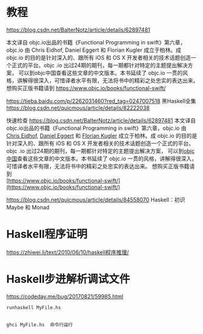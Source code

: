 
# 教程


https://blog.csdn.net/BalterNotz/article/details/62897481



本文译自 objc.io出品的书籍《Functional Programming in swift》第六章，objc.io 由 Chris Eidhof, Daniel Eggert 和 Florian Kugler 成立于柏林。成 objc.io 的目的是针对深入的、跟所有 iOS 和 OS X 开发者相关的技术话题创造一个正式的平台。objc .io 出过24期的期刊，每一期都针对特定的主题提出解决方案， 可以到objc中国查看这些文章的中文版本。本书延续了 objc.io 一贯的风格，讲解得很深入，可惜译者水平有限，无法将书中的精彩之处忠实的表达出来。 想购买正版书籍请到
https://www.objc.io/books/functional-swift/


https://tieba.baidu.com/p/2262031460?red_tag=0247007518
黑Haskell全集
https://blog.csdn.net/quicmous/article/details/82222038



快速检查
https://blog.csdn.net/BalterNotz/article/details/62897481
本文译自 objc.io出品的书籍《Functional Programming in swift》第六章，objc.io 由 [Chris Eidhof](https://twitter.com/chriseidhof), [Daniel Eggert](https://twitter.com/danielboedewadt) 和 [Florian Kugler](https://twitter.com/floriankugler) 成立于柏林。成 objc.io 的目的是针对深入的、跟所有 iOS 和 OS X 开发者相关的技术话题创造一个正式的平台。objc .io 出过24期的期刊，每一期都针对特定的主题提出解决方案， 可以到[objc中国](http://objccn.io/)查看这些文章的中文版本。本书延续了 objc.io 一贯的风格，讲解得很深入，可惜译者水平有限，无法将书中的精彩之处忠实的表达出来。 想购买正版书籍请到  
[https://www.objc.io/books/functional-swift/](https://www.objc.io/books/functional-swift/)

https://blog.csdn.net/quicmous/article/details/84558070                 Haskell：初识 Maybe 和 Monad


# Haskell程序证明

https://zhiwei.li/text/2010/06/10/haskell程序推理/



# Haskell步进解析调试文件

https://codeday.me/bug/20170821/59985.html
```
runhaskell MyFile.hs  


ghci MyFile.hs  命令行运行
```












































































